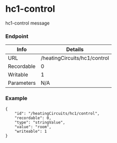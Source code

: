 # hc1-control

hc1-control message


### Endpoint

| Info  | Details |
| ------------- | ------------- |
| URL   | /heatingCircuits/hc1/control   |
| Recordable   | 0   |
| Writable   | 1   |
| Parameters  | N/A  |

### Example
```
{
    "id": "/heatingCircuits/hc1/control",
    "recordable": 0,
    "type": "stringValue",
    "value": "room",
    "writeable": 1
}
```
